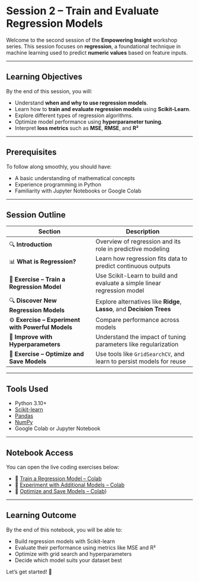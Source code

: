 # Session 2 – Train and Evaluate Regression Models

Welcome to the second session of the **Empowering Insight** workshop series. This session focuses on **regression**, a foundational technique in machine learning used to predict **numeric values** based on feature inputs.

---

## Learning Objectives

By the end of this session, you will:

- Understand **when and why to use regression models**.
- Learn how to **train and evaluate regression models** using **Scikit-Learn**.
- Explore different types of regression algorithms.
- Optimize model performance using **hyperparameter tuning**.
- Interpret **loss metrics** such as **MSE**, **RMSE**, and **R²**

---

## Prerequisites

To follow along smoothly, you should have:

- A basic understanding of mathematical concepts
- Experience programming in Python
- Familiarity with Jupyter Notebooks or Google Colab

---

## Session Outline

| Section | Description |
|---------|-------------|
| 🔍 **Introduction** | Overview of regression and its role in predictive modeling |
| 📊 **What is Regression?** | Learn how regression fits data to predict continuous outputs |
| 🧪 **Exercise – Train a Regression Model** | Use Scikit-Learn to build and evaluate a simple linear regression model |
| 🔍 **Discover New Regression Models** | Explore alternatives like **Ridge**, **Lasso**, and **Decision Trees** |
| ⚙️ **Exercise – Experiment with Powerful Models** | Compare performance across models |
| 🔧 **Improve with Hyperparameters** | Understand the impact of tuning parameters like regularization |
| 💾 **Exercise – Optimize and Save Models** | Use tools like `GridSearchCV`, and learn to persist models for reuse |

---

## Tools Used

- Python 3.10+
- [Scikit-learn](https://scikit-learn.org/)
- [Pandas](https://pandas.pydata.org/)
- [NumPy](https://numpy.org/)
- Google Colab or Jupyter Notebook

---

## Notebook Access

You can open the live coding exercises below:

- 🔗 [Train a Regression Model – Colab](https://colab.research.google.com/drive/1bcL4XD7iY7VGdFlzvi2YIjukA5RQ6S4Z)
- 🔗 [Experiment with Additional Models – Colab](https://colab.research.google.com/drive/1owppMYGhRs9sgOqen9ODF1nKINIsS40n)
- 🔗 [Optimize and Save Models – Colab](https://colab.research.google.com/drive/17gOoCWMSX2DMRhnA_xTaYBBpVQsFTCgX))

---

## Learning Outcome

By the end of this notebook, you will be able to:

- Build regression models with Scikit-learn
- Evaluate their performance using metrics like MSE and R²
- Optimize with grid search and hyperparameters
- Decide which model suits your dataset best

Let’s get started! 🚀
